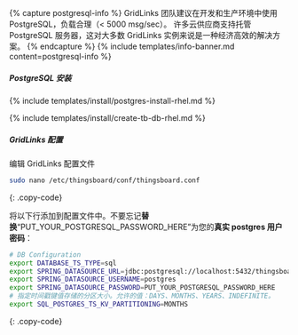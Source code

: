 {% capture postgresql-info %}
GridLinks 团队建议在开发和生产环境中使用 PostgreSQL，负载合理（< 5000 msg/sec）。
许多云供应商支持托管 PostgreSQL 服务器，这对大多数 GridLinks 实例来说是一种经济高效的解决方案。
{% endcapture %}
{% include templates/info-banner.md content=postgresql-info %}

##### PostgreSQL 安装

{% include templates/install/postgres-install-rhel.md %}

{% include templates/install/create-tb-db-rhel.md %}

##### GridLinks 配置

编辑 GridLinks 配置文件

```bash 
sudo nano /etc/thingsboard/conf/thingsboard.conf
``` 
{: .copy-code}

将以下行添加到配置文件中。不要忘记**替换**“PUT_YOUR_POSTGRESQL_PASSWORD_HERE”为您的**真实 postgres 用户密码**：

```bash
# DB Configuration 
export DATABASE_TS_TYPE=sql
export SPRING_DATASOURCE_URL=jdbc:postgresql://localhost:5432/thingsboard
export SPRING_DATASOURCE_USERNAME=postgres
export SPRING_DATASOURCE_PASSWORD=PUT_YOUR_POSTGRESQL_PASSWORD_HERE
# 指定时间戳键值存储的分区大小。允许的值：DAYS、MONTHS、YEARS、INDEFINITE。
export SQL_POSTGRES_TS_KV_PARTITIONING=MONTHS
```
{: .copy-code}